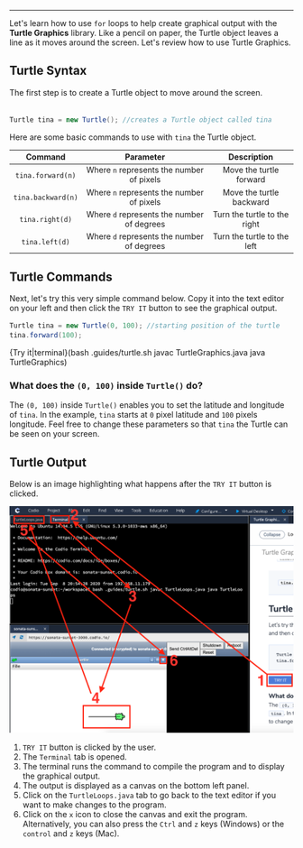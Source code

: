 ----------
Let's learn how to use `for` loops to help create graphical output with the **Turtle Graphics** library. Like a pencil on paper, the Turtle object leaves a line as it moves around the screen. Let's review how to use Turtle Graphics.

## Turtle Syntax
The first step is to create a Turtle object to move around the screen.

```java

Turtle tina = new Turtle(); //creates a Turtle object called tina

```

Here are some basic commands to use with `tina` the Turtle object.

|Command|Parameter|Description|
|:-----:|:-------:|:---------:|
|`tina.forward(n)`|Where `n` represents the number of pixels|Move the turtle forward|
|`tina.backward(n)`|Where `n` represents the number of pixels|Move the turtle backward|
|`tina.right(d)`|Where `d` represents the number of degrees|Turn the turtle to the right|
|`tina.left(d)`|Where `d` represents the number of degrees|Turn the turtle to the left|

## Turtle Commands
Next, let's try this very simple command below. Copy it into the text editor on your left and then click the `TRY IT` button to see the graphical output.

```java
Turtle tina = new Turtle(0, 100); //starting position of the turtle
tina.forward(100);
```

{Try it|terminal}(bash .guides/turtle.sh javac TurtleGraphics.java java TurtleGraphics)

### What does the `(0, 100)` inside `Turtle()` do?
The `(0, 100)` inside `Turtle()` enables you to set the latitude and longitude of `tina`. In the example, `tina` starts at `0` pixel latitude and `100` pixels longitude. Feel free to change these parameters so that `tina` the Turtle can be seen on your screen.

## Turtle Output
Below is an image highlighting what happens after the `TRY IT` button is clicked.

![.guides/img/JavaTurtleOutput](.guides/img/JavaTurtleOutput.png)

1. `TRY IT` button is clicked by the user.
2. The `Terminal` tab is opened.
3. The terminal runs the command to compile the program and to display the graphical output.
4. The output is displayed as a canvas on the bottom left panel.
5. Click on the `TurtleLoops.java` tab to go back to the text editor if you want to make changes to the program.
6. Click on the `x` icon to close the canvas and exit the program. Alternatively, you can also press the `Ctrl` and `z` keys (Windows) or the `control` and `z` keys (Mac).
